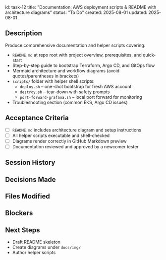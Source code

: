 id: task-12
title: "Documentation: AWS deployment scripts & README with architecture diagrams"
status: "To Do"
created: 2025-08-01
updated: 2025-08-01

## Description

Produce comprehensive documentation and helper scripts covering:

- `README.md` at repo root with project overview, prerequisites, and quick-start
- Step-by-step guide to bootstrap Terraform, Argo CD, and GitOps flow
- Mermaid architecture and workflow diagrams (avoid quotes/parentheses in brackets)
- `scripts/` folder with helper shell scripts:
  - `deploy.sh` – one-shot bootstrap for fresh AWS account
  - `destroy.sh` – tear-down with safety prompts
  - `port-forward-grafana.sh` – local port forward for monitoring
- Troubleshooting section (common EKS, Argo CD issues)

## Acceptance Criteria

- [ ] `README.md` includes architecture diagram and setup instructions
- [ ] All helper scripts executable and shell-checked
- [ ] Diagrams render correctly in GitHub Markdown preview
- [ ] Documentation reviewed and approved by a newcomer tester

## Session History

## Decisions Made

## Files Modified

## Blockers

## Next Steps

- Draft README skeleton
- Create diagrams under `docs/img/`
- Author helper scripts
